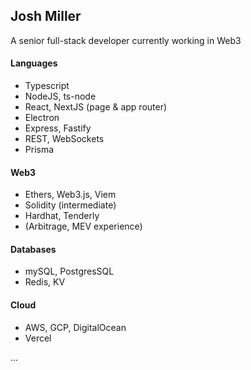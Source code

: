 <h2>Josh Miller</h2> 

A senior full-stack developer currently working in Web3

#### Languages
- Typescript
- NodeJS, ts-node
- React, NextJS (page & app router)
- Electron
- Express, Fastify
- REST, WebSockets
- Prisma

#### Web3
- Ethers, Web3.js, Viem
- Solidity (intermediate)
- Hardhat, Tenderly
- (Arbitrage, MEV experience)

#### Databases
- mySQL, PostgresSQL
- Redis, KV

#### Cloud
- AWS, GCP, DigitalOcean
- Vercel

...






<!--
**truemiller/truemiller** is a ✨ _special_ ✨ repository because its `README.md` (this file) appears on your GitHub profile.

Here are some ideas to get you started:

- 🔭 I’m currently working on ...
- 🌱 I’m currently learning ...
- 👯 I’m looking to collaborate on ...
- 🤔 I’m looking for help with ...
- 💬 Ask me about ...
- 📫 How to reach me: ...
- 😄 Pronouns: ...
- ⚡ Fun fact: ...
-->
